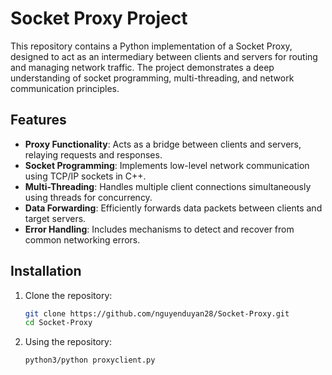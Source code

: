 # Socket Proxy Project  

This repository contains a Python implementation of a Socket Proxy, designed to act as an intermediary between clients and servers for routing and managing network traffic. The project demonstrates a deep understanding of socket programming, multi-threading, and network communication principles.  

## Features  

- **Proxy Functionality**: Acts as a bridge between clients and servers, relaying requests and responses.  
- **Socket Programming**: Implements low-level network communication using TCP/IP sockets in C++.  
- **Multi-Threading**: Handles multiple client connections simultaneously using threads for concurrency.  
- **Data Forwarding**: Efficiently forwards data packets between clients and target servers.  
- **Error Handling**: Includes mechanisms to detect and recover from common networking errors.  

## Installation  

1. Clone the repository:  
   ```bash  
   git clone https://github.com/nguyenduyan28/Socket-Proxy.git  
   cd Socket-Proxy
2. Using the repository:
   ```bash
   python3/python proxyclient.py
